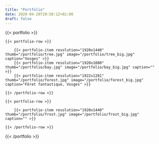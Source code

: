```yaml
---
title: "Portfolio"
date: 2020-04-20T20:58:12+02:00
draft: false
---
```


{{< portfolio >}}

    {{< portfolio-row >}}

        {{< portfolio-item resolution="1920x1440" thumb="/portfolio/tree.jpg" image="/portfolio/tree_big.jpg" caption="Vosges" >}}
        {{< portfolio-item resolution="1920x1080" thumb="/portfolio/bay.jpg" image="/portfolio/bay_big.jpg" caption="" >}}
        {{< portfolio-item resolution="1922x1281" thumb="/portfolio/forest.jpg" image="/portfolio/forest_big.jpg" caption="Fôret fantastique, Vosges" >}}

    {{< /portfolio-row >}}

    {{< portfolio-row >}}

        {{< portfolio-item resolution="1920x1440" thumb="/portfolio/frost.jpg" image="/portfolio/frost_big.jpg" caption="" >}}

    {{< /portfolio-row >}}

{{< /portfolio >}}
